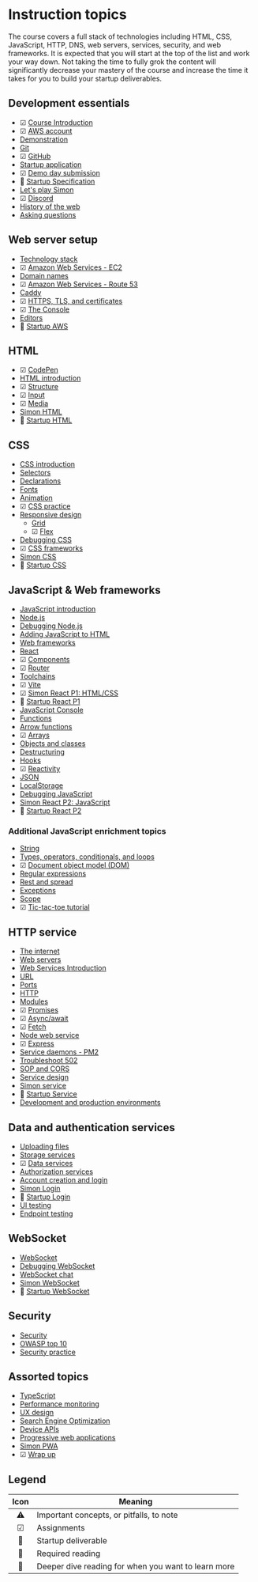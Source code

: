 # Instruction topics

The course covers a full stack of technologies including HTML, CSS, JavaScript, HTTP, DNS, web servers, services, security, and web frameworks. It is expected that you will start at the top of the list and work your way down. Not taking the time to fully grok the content will significantly decrease your mastery of the course and increase the time it takes for you to build your startup deliverables.

## Development essentials

- ☑ [Course Introduction](essentials/introduction/introduction.md)
- ☑ [AWS account](essentials/awsAccount/awsAccount.md)
- [Demonstration](essentials/demo/demo.md)
- [Git](essentials/git/git.md)
- ☑ [GitHub](essentials/gitHub/gitHub.md)
- [Startup application](essentials/startup/startup.md)
- ☑ [Demo day submission](webFrameworks/demoDay/demoDay.md)
- 🦄 [Startup Specification](essentials/startupSpec/startupSpec.md)
- [Let's play Simon](essentials/simon/simon.md)
- ☑ [Discord](essentials/discord/discord.md)
- [History of the web](essentials/history/history.md)
- [Asking questions](essentials/askingQuestions/askingQuestions.md)

## Web server setup

- [Technology stack](essentials/techStack/techStack.md)
- ☑ [Amazon Web Services - EC2](webServers/amazonWebServicesEc2/amazonWebServicesEc2.md)
- [Domain names](webServers/domainNames/domainNames.md)
- ☑ [Amazon Web Services - Route 53](webServers/amazonWebServicesRoute53/amazonWebServicesRoute53.md)
- [Caddy](webServers/caddy/caddy.md)
- ☑ [HTTPS, TLS, and certificates](webServers/https/https.md)
- ☑ [The Console](essentials/console/console.md)
- [Editors](essentials/editors/editors.md)
- 🦄 [Startup AWS](webServers/startupAWS/startupAWS.md)

## HTML

- ☑ [CodePen](essentials/codePen/codepen.md)
- [HTML introduction](html/introduction/introduction.md)
- ☑ [Structure](html/structure/structure.md)
- ☑ [Input](html/input/input.md)
- ☑ [Media](html/media/media.md)
- [Simon HTML](simon/simonHtml/simonHtml.md)
- 🦄 [Startup HTML](html/startupHtml/startupHtml.md)

## CSS

- [CSS introduction](css/introduction/introduction.md)
- [Selectors](css/selectors/selectors.md)
- [Declarations](css/declarations/declarations.md)
- [Fonts](css/fonts/fonts.md)
- [Animation](css/animation/animation.md)
- ☑ [CSS practice](css/practice/practice.md)
- [Responsive design](css/responsive/responsive.md)
  - [Grid](css/grid/grid.md)
  - ☑ [Flex](css/flexbox/flexbox.md)
- [Debugging CSS](css/debuggingCss/debuggingCss.md)
- ☑ [CSS frameworks](css/frameworks/frameworks.md)
- [Simon CSS](simon/simonCss/simonCss.md)
- 🦄 [Startup CSS](css/startupCss/startupCss.md)

## JavaScript & Web frameworks

- [JavaScript introduction](javascript/introduction/introduction.md)
- [Node.js](javascript/node/node.md)
- [Debugging Node.js](javascript/debuggingNode/debuggingNode.md)
- [Adding JavaScript to HTML](javascript/addingToHtml/addingToHtml.md)
- [Web frameworks](webFrameworks/introduction/introduction.md)
- [React](webFrameworks/react/introduction/introduction.md)
- ☑ [Components](webFrameworks/react/components/components.md)
- ☑ [Router](webFrameworks/react/router/router.md)
- [Toolchains](webFrameworks/react/toolChains/toolChains.md)
- ☑ [Vite](webFrameworks/react/vite/vite.md)
- ☑ [Simon React P1: HTML/CSS](simon/simonReact/simonReactP1.md)
- 🦄 [Startup React P1](webFrameworks/startupReact/startupReactP1.md)
- [JavaScript Console](javascript/console/console.md)
- [Functions](javascript/functions/functions.md)
- [Arrow functions](javascript/arrow/arrow.md)
- ☑ [Arrays](javascript/array/array.md)
- [Objects and classes](javascript/objectClasses/objectClasses.md)
- [Destructuring](javascript/destructuring/destructuring.md)
- [Hooks](webFrameworks/react/hooks/hooks.md)
- ☑ [Reactivity](webFrameworks/react/reactivity/reactivity.md)
- [JSON](javascript/json/json.md)
- [LocalStorage](javascript/localStorage/localStorage.md)
- [Debugging JavaScript](javascript/debuggingJavascript/debuggingJavascript.md)
- [Simon React P2: JavaScript](simon/simonReact/simonReactP2.md)
- 🦄 [Startup React P2](webFrameworks/startupReact/startupReactP2.md)

### Additional JavaScript enrichment topics

- [String](javascript/string/string.md)
- [Types, operators, conditionals, and loops](javascript/typeConstruct/typeConstruct.md)
- ☑ [Document object model (DOM)](javascript/dom/dom.md)
- [Regular expressions](javascript/regularExpressions/regularExpressions.md)
- [Rest and spread](javascript/restSpread/restSpread.md)
- [Exceptions](javascript/exceptions/exceptions.md)
- [Scope](javascript/scope/scope.md)
- ☑ [Tic-tac-toe tutorial](webFrameworks/react/ticTacToe/ticTacToe.md)

## HTTP service

- [The internet](webServers/internet/internet.md)
- [Web servers](webServers/webServers/webServers.md)
- [Web Services Introduction](webServices/introduction/introduction.md)
- [URL](webServices/url/url.md)
- [Ports](webServices/ports/ports.md)
- [HTTP](webServices/http/http.md)
- [Modules](javascript/modules/modules.md)
- ☑ [Promises](javascript/promises/promises.md)
- ☑ [Async/await](javascript/asyncAwait/asyncAwait.md)
- ☑ [Fetch](webServices/fetch/fetch.md)
- [Node web service](webServices/nodeWebService/nodeWebService.md)
- ☑ [Express](webServices/express/express.md)
- [Service daemons - PM2](webServices/pm2/pm2.md)
- [Troubleshoot 502](webServices/troubleshoot502/troubleshoot502.md)
- [SOP and CORS](webServices/cors/cors.md)
- [Service design](webServices/design/design.md)
- [Simon service](simon/simonService/simonService.md)
- 🦄 [Startup Service](webServices/startupService/startupService.md)
- [Development and production environments](essentials/devAndProd/devAndProd.md)

## Data and authentication services

- [Uploading files](webServices/uploadingFiles/uploadingFiles.md)
- [Storage services](webServices/storageServices/storageServices.md)
- ☑ [Data services](webServices/dataServices/dataServices.md)
- [Authorization services](webServices/authorizationServices/authorizationServices.md)
- [Account creation and login](webServices/login/login.md)
- [Simon Login](simon/simonLogin/simonLogin.md)
- 🦄 [Startup Login](webServices/startupLogin/startupLogin.md)
- [UI testing](webServices/uiTesting/uiTesting.md)
- [Endpoint testing](webServices/endpointTesting/endpointTesting.md)

## WebSocket

- [WebSocket](webServices/webSocket/webSocket.md)
- [Debugging WebSocket](webServices/webSocket/debugging.md)
- [WebSocket chat](webServices/webSocket/chat.md)
- [Simon WebSocket](simon/simonWebSocket/simonWebSocket.md)
- 🦄 [Startup WebSocket](webServices/startupWebSocket/startupWebSocket.md)

## Security

- [Security](security/overview/overview.md)
- [OWASP top 10](security/owasp/owasp.md)
- [Security practice](security/practice/practice.md)

## Assorted topics

- [TypeScript](webFrameworks/typeScript/typeScript.md)
- [Performance monitoring](webFrameworks/performanceMonitoring/performanceMonditoring.md)
- [UX design](uxdesign/uxdesign.md)
- [Search Engine Optimization](webFrameworks/seo/seo.md)
- [Device APIs](webFrameworks/device/device.md)
- [Progressive web applications](webFrameworks/pwa/pwa.md)
- [Simon PWA](simon/simonPwa/simonPwa.md)
- ☑ [Wrap up](webFrameworks/wrapUp/wrapUp.md)

## Legend

| Icon | Meaning                                             |
| :--: | --------------------------------------------------- |
|  ⚠   | Important concepts, or pitfalls, to note            |
|  ☑   | Assignments                                         |
|  🦄  | Startup deliverable                                 |
|  🔑  | Required reading                                    |
|  📖  | Deeper dive reading for when you want to learn more |
